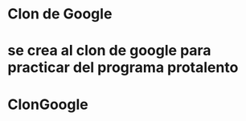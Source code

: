 
# Clon de Google

se crea al clon de google para practicar del programa protalento
=======
# ClonGoogle

